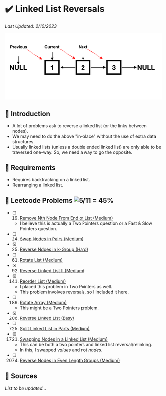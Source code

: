 # :heavy_check_mark: Linked List Reversals
*Last Updated: 2/10/2023*

![Image of a linked list reversal](../images/patterns/linked-list-reversals/linked-list-reversal.png)

## :round_pushpin: Introduction
- A lot of problems ask to reverse a linked list (or the links between nodes).
- We may need to do the above "in-place" without the use of extra data structures.
- Usually linked lists (unless a double ended linked list) are only able to be traversed one-way. So, we need a way to go the opposite.

## :round_pushpin: Requirements
- Requires backtracking on a linked list.
- Rearranging a linked list.

## :round_pushpin: Leetcode Problems ![5/11 = 45%](https://progress-bar.dev/45)

- [ ] 19. [Remove Nth Node From End of List (Medium)](https://leetcode.com/problems/remove-nth-node-from-end-of-list/)
  - I believe this is actually a Two Pointers question or a Fast & Slow Pointers question.
- [ ] 24. [Swap Nodes in Pairs (Medium)](https://leetcode.com/problems/swap-nodes-in-pairs/)
- [x] 25. [Reverse Ndoes in k-Group (Hard)](https://leetcode.com/problems/reverse-nodes-in-k-group/)
- [ ] 61. [Rotate List (Medium)](https://leetcode.com/problems/rotate-list/)
- [x] 92. [Reverse Linked List II (Medium)](https://leetcode.com/problems/reverse-linked-list-ii/)
- [x] 141. [Reorder List (Medium)](https://leetcode.com/problems/reorder-list/)
  - I placed this problem in Two Pointers as well.
  - This problem involves reversals, so I included it here.
- [ ] 189. [Rotate Array (Medium)](https://leetcode.com/problems/rotate-array/)
  - This might be a Two Pointers problem.
- [X] 206. [Reverse Linked List (Easy)](https://leetcode.com/problems/reverse-linked-list/)
- [ ] 725. [Split Linked List in Parts (Medium)](https://leetcode.com/problems/split-linked-list-in-parts/)
- [x] 1721. [Swapping Nodes in a Linked List (Medium)](https://leetcode.com/problems/swapping-nodes-in-a-linked-list/)
  - This can be both a two pointers and linked list reversal/relinking.
  - In this, I swapped *values* and not *nodes*.
- [ ] 2074. [Reverse Nodes in Even Length Groups (Medium)](https://leetcode.com/problems/reverse-nodes-in-even-length-groups/)


## :round_pushpin: Sources
*List to be updated...*
